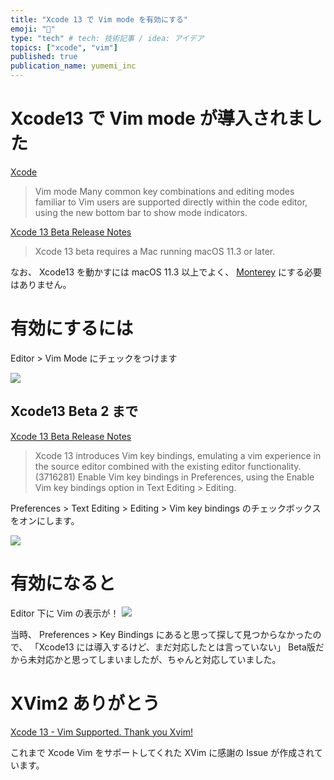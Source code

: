 ```yaml
---
title: "Xcode 13 で Vim mode を有効にする"
emoji: "🔨"
type: "tech" # tech: 技術記事 / idea: アイデア
topics: ["xcode", "vim"]
published: true
publication_name: yumemi_inc
---
```


# Xcode13 で Vim mode が導入されました
[Xcode](https://developer.apple.com/xcode/)

> Vim mode
Many common key combinations and editing modes familiar to Vim users are supported directly within the code editor, using the new bottom bar to show mode indicators.

[Xcode 13 Beta Release Notes](https://developer.apple.com/documentation/xcode-release-notes/xcode-13-beta-release-notes)

> Xcode 13 beta requires a Mac running macOS 11.3 or later.

なお、 Xcode13 を動かすには macOS 11.3 以上でよく、 [Monterey](https://developer.apple.com/macos/) にする必要はありません。

# 有効にするには
Editor > Vim Mode にチェックをつけます

![](https://storage.googleapis.com/zenn-user-upload/607c24684fc8-20220303.png)

## Xcode13 Beta 2 まで
[Xcode 13 Beta Release Notes](https://developer.apple.com/documentation/xcode-release-notes/xcode-13-beta-release-notes)

> Xcode 13 introduces Vim key bindings, emulating a vim experience in the source editor combined with the existing editor functionality. (3716281)
Enable Vim key bindings in Preferences, using the Enable Vim key bindings option in Text Editing > Editing.

Preferences > Text Editing > Editing > Vim key bindings のチェックボックスをオンにします。

![](https://storage.googleapis.com/zenn-user-upload/1a8bcc126b02862a42a7024d.png)

# 有効になると
Editor 下に Vim の表示が！
![](https://storage.googleapis.com/zenn-user-upload/83cae8b6710b25d26a72e581.png)

当時、 Preferences > Key Bindings にあると思って探して見つからなかったので、
「Xcode13 には導入するけど、まだ対応したとは言っていない」
Beta版だから未対応かと思ってしまいましたが、ちゃんと対応していました。

# XVim2 ありがとう
[Xcode 13 - Vim Supported. Thank you Xvim!](https://github.com/XVimProject/XVim2/issues/380)

これまで Xcode Vim をサポートしてくれた XVim に感謝の Issue が作成されています。
